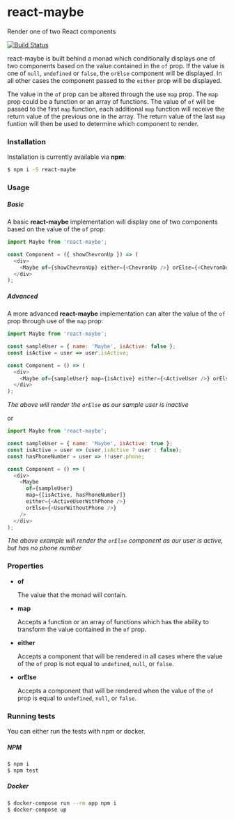 # react-maybe

Render one of two React components

[![Build Status](https://travis-ci.org/strange-developer/react-maybe.svg?branch=master)](https://travis-ci.org/strange-developer/react-maybe)

react-maybe is built behind a monad which conditionally displays one of two components based on the
value contained in the `of` prop. If the value is one of `null`, `undefined` or `false`, the
`orElse` component will be displayed. In all other cases the component passed to the `either` prop
will be displayed.

The value in the `of` prop can be altered through the use `map` prop. The `map` prop could be a
function or an array of functions. The value of `of` will be passed to the first `map` function,
each additional `map` function will receive the return value of the previous one in the array. The
return value of the last `map` funtion will then be used to determine which component to render.

### Installation

Installation is currently available via **npm**:

```sh
$ npm i -S react-maybe
```

### Usage

##### Basic

A basic **react-maybe** implementation will display one of two components based on the value of the
`of` prop:

```js
import Maybe from 'react-maybe';

const Component = ({ showChevronUp }) => (
  <div>
    <Maybe of={showChevronUp} either={<ChevronUp />} orElse={<ChevronDown />} />
  </div>
);
```

##### Advanced

A more advanced **react-maybe** implementation can alter the value of the `of` prop through use of
the `map` prop:

```js
import Maybe from 'react-maybe';

const sampleUser = { name: 'Maybe', isActive: false };
const isActive = user => user.isActive;

const Component = () => (
  <div>
    <Maybe of={sampleUser} map={isActive} either={<ActiveUser />} orElse={<InactiveUser />} />
  </div>
);
```

_The above will render the `orElse` as our sample user is inactive_

or

```js
import Maybe from 'react-maybe';

const sampleUser = { name: 'Maybe', isActive: true };
const isActive = user => (user.isActive ? user : false);
const hasPhoneNumber = user => !!user.phone;

const Component = () => (
  <div>
    <Maybe
      of={sampleUser}
      map={[isActive, hasPhoneNumber]}
      either={<ActiveUserWithPhone />}
      orElse={<UserWithoutPhone />}
    />
  </div>
);
```

_The above example will render the `orElse` component as our user is active, but has no phone
number_

### Properties

* **of**

    The value that the monad will contain.

* **map**

    Accepts a function or an array of functions which has the ability to transform the value contained
    in the `of` prop.

* **either**

    Accepts a component that will be rendered in all cases where the value of the `of` prop is not
    equal to `undefined`, `null`, or `false`.

* **orElse**

    Accepts a component that will be rendered when the value of the `of` prop is equal to
    `undefined`, `null`, or `false`.

### Running tests

You can either run the tests with npm or docker.

##### NPM

```sh
$ npm i
$ npm test
```

##### Docker

```sh
$ docker-compose run --rm app npm i
$ docker-compose up
```
